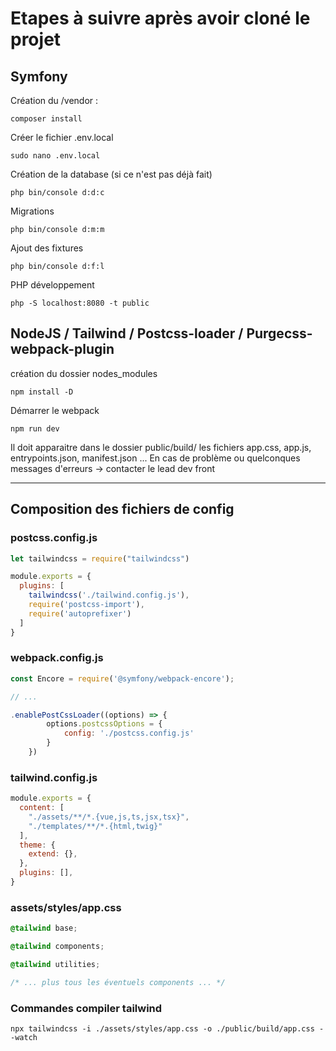 # Etapes à suivre après avoir cloné le projet


## Symfony
Création du /vendor :
```
composer install
```

Créer le fichier .env.local
```
sudo nano .env.local
```

Création de la database (si ce n'est pas déjà fait)
```
php bin/console d:d:c
```

Migrations
```
php bin/console d:m:m
```

Ajout des fixtures
```
php bin/console d:f:l
```

PHP développement
```
php -S localhost:8080 -t public
```

## NodeJS / Tailwind / Postcss-loader / Purgecss-webpack-plugin

création du dossier nodes_modules
```
npm install -D
```

Démarrer le webpack
```
npm run dev
```

Il doit apparaitre dans le dossier public/build/ les fichiers app.css, app.js, entrypoints.json, manifest.json ...
En cas de problème ou quelconques messages d'erreurs -> contacter le lead dev front

---



## Composition des fichiers de config

### postcss.config.js
```js
let tailwindcss = require("tailwindcss")

module.exports = {
  plugins: [
    tailwindcss('./tailwind.config.js'),
    require('postcss-import'),
    require('autoprefixer')
  ]
}
```

### webpack.config.js
```js
const Encore = require('@symfony/webpack-encore');

// ...

.enablePostCssLoader((options) => {
        options.postcssOptions = {
            config: './postcss.config.js'
        }
    })
```

### tailwind.config.js
```js
module.exports = {
  content: [
    "./assets/**/*.{vue,js,ts,jsx,tsx}",
    "./templates/**/*.{html,twig}"
  ],
  theme: {
    extend: {},
  },
  plugins: [],
}
```


### assets/styles/app.css
```css
@tailwind base;

@tailwind components;

@tailwind utilities;

/* ... plus tous les éventuels components ... */
```

### Commandes compiler tailwind
```
npx tailwindcss -i ./assets/styles/app.css -o ./public/build/app.css --watch
```







